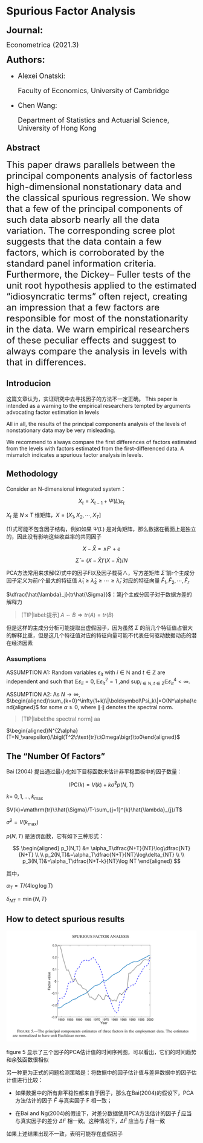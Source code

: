# Spurious Factor Analysis

<font size = 5> **Journal:**</font>

<font size = 4>

Econometrica (2021.3)
</font>

<font size = 5> **Authors:**</font>

<font size = 4>

* Alexei Onatski:

  Faculty of Economics, University of Cambridge

* Chen Wang:
  
  Department of Statistics and Actuarial Science, University of Hong Kong
</font>

## Abstract

<font size = 5>This paper draws parallels between the principal components analysis of factorless high-dimensional nonstationary data and the classical spurious regression. We show that a few of the principal components of such data absorb nearly all the data variation. The corresponding scree plot suggests that the data contain a few factors, which is corroborated by the standard panel information criteria. Furthermore, the Dickey– Fuller tests of the unit root hypothesis applied to the estimated “idiosyncratic terms” often reject, creating an impression that a few factors are responsible for most of the nonstationarity in the data. We warn empirical researchers of these peculiar effects and suggest to always compare the analysis in levels with that in differences.</font>

## Introducion

这篇文章认为，实证研究中去寻找因子的方法不一定正确。
This paper is intended as a warning to the empirical researchers tempted by arguments
advocating factor estimation in levels

All in all, the results of the principal components analysis of the levels of nonstationary data may be very misleading.

We recommend to always compare the first differences of factors estimated from the levels with factors estimated from the first-differenced data. A mismatch indicates a spurious factor analysis in levels.

## Methodology

Consider an N-dimensional integrated system：

$$
X_t = X_{t-1} + \Psi(L) \varepsilon_t \tag{1}
$$

$X_t$ 是 $N \times T$ 维矩阵，$X=[X_1,X_2,\dotsb,X_T]$

(1)式可能不包含因子结构，例如如果 $\Psi(L)$ 是对角矩阵，那么数据在截面上是独立的，因此没有影响这些收益率的共同因子

$$
X-\bar{X} = \land F' + e \tag{2}
$$

$$
\hat{\Sigma}=(X-\bar{X})'(X-\bar{X})/N \tag{3}
$$

PCA方法常用来求解(2)式中的因子F以及因子载荷$\land$，写方差矩阵 $\hat{\Sigma}$ 前r个主成分因子定义为前r个最大的特征值 $\hat{\lambda}_1 \geq \hat{\lambda}_2 \geq \dotsb \geq \hat{\lambda}_r$ 对应的特征向量 $\hat{F}_1, \hat{F}_2, \dotsb ,\hat{F}_r$

$\dfrac{\hat{\lambda}_j}{tr\hat{\Sigma}}$：第j个主成分因子对于数据方差的解释力

>[TIP|label:提示]
>$A \backsim B \Longrightarrow tr(A) = tr(B)$

但是这样的主成分分析可能提取出虚假因子，因为虽然 $\Sigma$ 的前几个特征值占很大的解释比重，但是这几个特征值对应的特征向量可能不代表任何驱动数据动态的潜在经济因素

### Assumptions

ASSUMPTION A1: Random variables $\varepsilon_{it}$ with $i\in\mathbb{N}$ and $t\in \mathbb{Z}$ are independent and such that $\mathbb{E}\varepsilon_{i i}=0,\mathbb{E}\varepsilon_{i t}^{2}=1$ ,and $\sup_{i\in\mathbb{N},t\in\mathbb{Z}}\mathbb{E}\varepsilon_{i t}^{4}<\infty$.

ASSUMPTION A2: As $N\rightarrow\infty$, $\begin{aligned}\sum_{k=0}^\infty(1+k)\|\boldsymbol\Psi_k\|=O(N^\alpha)\end{aligned}$ for some $\alpha \geq 0$, where $\|\cdot\|$ denotes the spectral norm.

>[TIP|label:the spectral norm]
>aa







$\begin{aligned}N^{2\alpha}(T+N_\varepsilon)/\bigl(T^2\:\text{tr}\:\Omega\bigr)\to0\end{aligned}$

## The “Number Of Factors”

Bai (2004) 提出通过最小化如下目标函数来估计非平稳面板中的因子数量：

$$
\mathrm{IPC}(k)=V(k)+k\hat{\sigma}^2p(N,T)
$$

$k=\:0,1,\ldots,k_{\mathrm{max}}$

$V(k)=\mathrm{tr}\:\hat{\Sigma}/T-\sum_{j=1}^{k}\hat{\lambda}_{j}/T$

$\hat{\sigma}^{2}=V(k_{\mathrm{max}})$

$p(N,T)$ 是惩罚函数，它有如下三种形式：

$$
\begin{aligned}
p_1(N,T) &= \alpha_T\dfrac{N+T}{NT}\log\dfrac{NT}{N+T}  \\
\\
p_2(N,T)&=\alpha_T\dfrac{N+T}{NT}\log\delta_{NT} \\
\\
p_3(N,T)&=\alpha_T\dfrac{N+T-k}{NT}\log NT
\end{aligned}
$$

其中，

$\alpha_T=T/(4\log\log T)$

$\delta_{NT}=\min\{N,T\}$

## How to detect spurious results

![](Spurious_fac_figures/figure5.png)

figure 5 显示了三个因子的PCA估计值的时间序列图，可以看出，它们的时间趋势和余弦函数很相似

另一种更为正式的问题检测策略是：将数据中的因子估计值与差异数据中的因子估计值进行比较：

* 如果数据中的所有非平稳性都来自于因子，那么在Bai(2004)的假设下，PCA方法估计的因子 $\hat{F}$ 与真实因子 F 相一致；

* 在Bai and Ng(2004)的假设下，对差分数据使用PCA方法估计的因子 $\hat{f}$ 应当与真实因子的差分 $\Delta F$ 相一致。这种情况下，$\Delta \hat{F}$ 应当与 $\hat{f}$ 相一致

如果上述结果出现不一致，表明可能存在虚假因子




